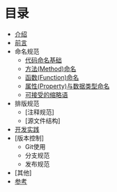 # 目录

* [介绍](README.md)
* [前言](why.md)
* 命名规范
    * [代码命名基础](1_Code_Naming_Basics.md)
    * [方法(Method)命名](2_Naming_Methods.md)
    * [函数(Function)命名](3_Naming_Functions.md)
    * [属性(Property)与数据类型命名](4_Naming_Properties_and_Data_Types.md)
    * [可接受的缩略语](5_Acceptable_Abbreviations_and_Acronyms.md)
* 排版规范
    * [注释规范]
    * [源文件结构]
* [开发实践](6_Tips_and_Techniques_for_Framework_Developers.md)
* [版本控制]
    * Git使用
    * 分支规范
    * 发布规范
* [其他]
* [参考](Reference.md)

